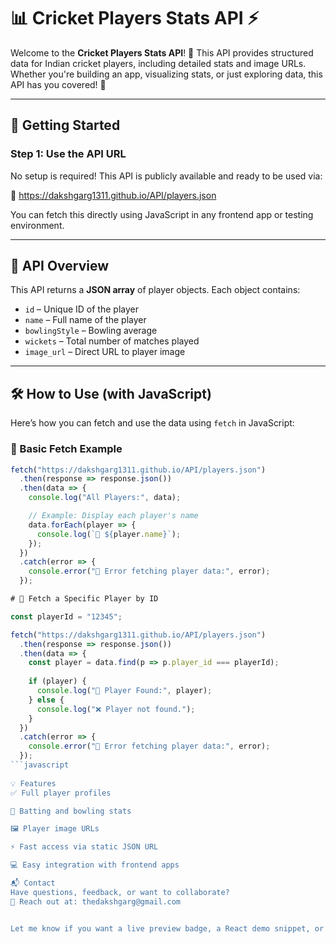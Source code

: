 # 📊 Cricket Players Stats API ⚡️

Welcome to the **Cricket Players Stats API**! 🎉 This API provides structured data for Indian cricket players, including detailed stats and image URLs. Whether you're building an app, visualizing stats, or just exploring data, this API has you covered! 🏏

---

## 🚀 Getting Started

### Step 1: Use the API URL

No setup is required! This API is publicly available and ready to be used via:

🔗 https://dakshgarg1311.github.io/API/players.json


You can fetch this directly using JavaScript in any frontend app or testing environment.

---

## 📡 API Overview

This API returns a **JSON array** of player objects. Each object contains:

- `id` – Unique ID of the player
- `name` – Full name of the player
- `bowlingStyle` – Bowling average
- `wickets` – Total number of matches played
- `image_url` – Direct URL to player image

---

## 🛠️ How to Use (with JavaScript)

Here’s how you can fetch and use the data using `fetch` in JavaScript:

### 🧪 Basic Fetch Example

```javascript
fetch("https://dakshgarg1311.github.io/API/players.json")
  .then(response => response.json())
  .then(data => {
    console.log("All Players:", data);

    // Example: Display each player's name
    data.forEach(player => {
      console.log(`👤 ${player.name}`);
    });
  })
  .catch(error => {
    console.error("🚨 Error fetching player data:", error);
  });

# 🎯 Fetch a Specific Player by ID

const playerId = "12345";

fetch("https://dakshgarg1311.github.io/API/players.json")
  .then(response => response.json())
  .then(data => {
    const player = data.find(p => p.player_id === playerId);
    
    if (player) {
      console.log("🏏 Player Found:", player);
    } else {
      console.log("❌ Player not found.");
    }
  })
  .catch(error => {
    console.error("🚨 Error fetching player data:", error);
  });
```javascript
 
💡 Features
✅ Full player profiles

🏏 Batting and bowling stats

🖼️ Player image URLs

⚡ Fast access via static JSON URL

💻 Easy integration with frontend apps

📬 Contact
Have questions, feedback, or want to collaborate?
📧 Reach out at: thedakshgarg@gmail.com


Let me know if you want a live preview badge, a React demo snippet, or a table of contents!
